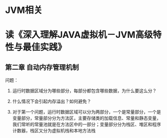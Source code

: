 # JVM相关

# 读《深入理解JAVA虚拟机－JVM高级特性与最佳实践》

## 第二章 自动内存管理机制

问题：
1. 运行时数据区域分为哪些部分，每部分都包含哪些数据，为什么要这么分？
2. 什么情况下会引起内存溢出？如何避免？

1. 对于第一个问题，运行时数据区域可以分为两部分，一个是常量部分，一个是变量部分，常量部分分为方法区，主要存储类的加载信息、常量和静态变量，我们常听的常量池就是在方法区中的一部分；变量部分分为栈区、堆区和程序计数器，栈区又分为虚拟机栈和本地方法栈

